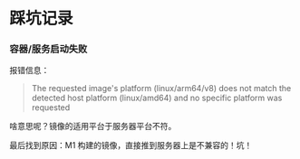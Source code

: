 # 踩坑记录

### 容器/服务启动失败

报错信息：

> The requested image's platform (linux/arm64/v8) does not match the detected host platform (linux/amd64) and no specific platform was requested

啥意思呢？镜像的适用平台于服务器平台不符。

最后找到原因：M1 构建的镜像，直接推到服务器上是不兼容的！坑！
